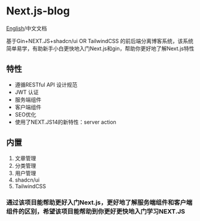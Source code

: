 # Next.js-blog

[English](https://github.com/Win-Hao/next-blog/blob/main/README.md)/中文文档

基于Gin+NEXT.JS+shadcn/ui OR TailwindCSS 的前后端分离博客系统，该系统简单易学，有助新手小白更快地入门Next.js和gin，帮助你更好地了解Next.js特性

## 特性
- 遵循RESTful API 设计规范
- JWT 认证
- 服务端组件
- 客户端组件
- SEO优化
- 使用了NEXT.JS14的新特性：server action

## 内置
1. 文章管理
2. 分类管理
3. 用户管理
4. shadcn/ui
5. TailwindCSS

### 通过该项目能帮助更好入门Next.js，更好地了解服务端组件和客户端组件的区别，希望该项目能帮助到你更好更快地入门学习NEXT.JS
